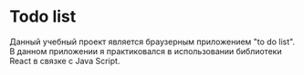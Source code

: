 # Todo list

Данный учебный проект является браузерным приложением "to do list".
В данном приложении я практиковался в использовании библиотеки React в связке с Java Script.